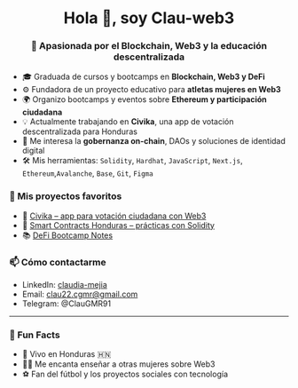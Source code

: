 <h1 align="center">Hola 👋, soy Clau-web3</h1>
<h3 align="center">🧠 Apasionada por el Blockchain, Web3 y la educación descentralizada</h3>

- 🎓 Graduada de cursos y bootcamps en **Blockchain, Web3 y DeFi**
- ⚙️ Fundadora de un proyecto educativo para **atletas mujeres en Web3**
- 🌍 Organizo bootcamps y eventos sobre **Ethereum y participación ciudadana**
- 💡 Actualmente trabajando en **Civika**, una app de votación descentralizada para Honduras
- 🧾 Me interesa la **gobernanza on-chain**, DAOs y soluciones de identidad digital
- 🛠️ Mis herramientas: `Solidity`, `Hardhat`, `JavaScript`, `Next.js`, `Ethereum`,`Avalanche`, `Base`, `Git`, `Figma`

### 🚀 Mis proyectos favoritos

- 🔗 [Civika – app para votación ciudadana con Web3](https://github.com/clau-web3/civika-dapp)
- 🧠 [Smart Contracts Honduras – prácticas con Solidity](https://github.com/clau-web3/smart-contracts-honduras)
- 📚 [DeFi Bootcamp Notes](https://github.com/clau-web3/defi-bootcamp)

### 📫 Cómo contactarme

- LinkedIn: [claudia-mejia](https://www.linkedin.com/me?trk=p_mwlite_feed-secondary_nav)
- Email: clau22.cgmr@gmail.com  
- Telegram: @ClauGMR91

---

### 🌱 Fun Facts

- 🌴 Vivo en Honduras 🇭🇳
- 👩‍🏫 Me encanta enseñar a otras mujeres sobre Web3
- ⚽ Fan del fútbol y los proyectos sociales con tecnología

